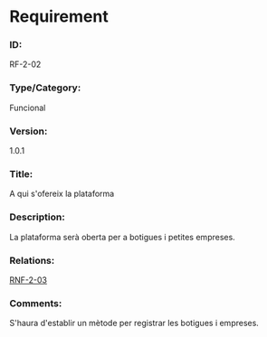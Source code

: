 # Requirement

### ID: 
RF-2-02

### Type/Category:
Funcional

### Version: 
1.0.1

### Title:
A qui s'ofereix la plataforma

### Description: 
La plataforma serà oberta per a botigues i petites empreses.

### Relations: 
[RNF-2-03](./RNF-2-03.md)

### Comments: 
S'haura d'establir un mètode per registrar les botigues i empreses.

